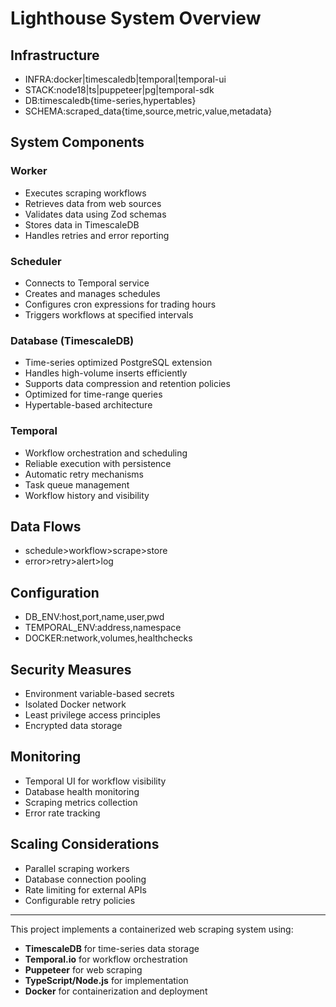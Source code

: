 # Lighthouse System Overview

## Infrastructure
- INFRA:docker|timescaledb|temporal|temporal-ui
- STACK:node18|ts|puppeteer|pg|temporal-sdk
- DB:timescaledb{time-series,hypertables}
- SCHEMA:scraped_data{time,source,metric,value,metadata}

## System Components

### Worker
- Executes scraping workflows
- Retrieves data from web sources
- Validates data using Zod schemas
- Stores data in TimescaleDB
- Handles retries and error reporting

### Scheduler
- Connects to Temporal service
- Creates and manages schedules
- Configures cron expressions for trading hours
- Triggers workflows at specified intervals

### Database (TimescaleDB)
- Time-series optimized PostgreSQL extension
- Handles high-volume inserts efficiently
- Supports data compression and retention policies
- Optimized for time-range queries
- Hypertable-based architecture

### Temporal
- Workflow orchestration and scheduling
- Reliable execution with persistence
- Automatic retry mechanisms
- Task queue management
- Workflow history and visibility

## Data Flows
- schedule>workflow>scrape>store
- error>retry>alert>log

## Configuration
- DB_ENV:host,port,name,user,pwd
- TEMPORAL_ENV:address,namespace
- DOCKER:network,volumes,healthchecks

## Security Measures
- Environment variable-based secrets
- Isolated Docker network
- Least privilege access principles
- Encrypted data storage

## Monitoring
- Temporal UI for workflow visibility
- Database health monitoring
- Scraping metrics collection
- Error rate tracking

## Scaling Considerations
- Parallel scraping workers
- Database connection pooling
- Rate limiting for external APIs
- Configurable retry policies

---

This project implements a containerized web scraping system using:

- **TimescaleDB** for time-series data storage
- **Temporal.io** for workflow orchestration
- **Puppeteer** for web scraping
- **TypeScript/Node.js** for implementation
- **Docker** for containerization and deployment
